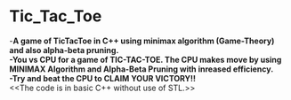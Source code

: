 # Tic_Tac_Toe
 -<b>A game of TicTacToe in C++ using minimax algorithm (Game-Theory) and also alpha-beta pruning. <br>
-You vs CPU for a game of TIC-TAC-TOE. The CPU makes move by using MINIMAX Algorithm and Alpha-Beta Pruning with inreased efficiency.<br>
-Try and beat the CPU to CLAIM YOUR VICTORY!! <br> </b>
<<The code is in basic C++ without use of STL.>>
